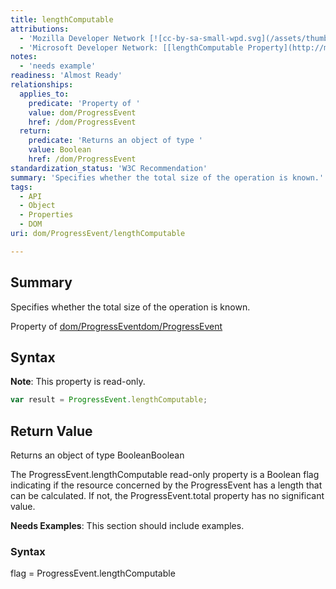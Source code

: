 ```yaml
---
title: lengthComputable
attributions:
  - 'Mozilla Developer Network [![cc-by-sa-small-wpd.svg](/assets/thumb/8/8c/cc-by-sa-small-wpd.svg/120px-cc-by-sa-small-wpd.svg.png)](http://creativecommons.org/licenses/by-sa/3.0/us/): [[ProgressEvent.lengthComputable](https://developer.mozilla.org/en-US/docs/Web/API/ProgressEvent.lengthComputable) Article]'
  - 'Microsoft Developer Network: [[lengthComputable Property](http://msdn.microsoft.com/en-us/library/ie/hh772354(v=vs.85).aspx) Article]'
notes:
  - 'needs example'
readiness: 'Almost Ready'
relationships:
  applies_to:
    predicate: 'Property of '
    value: dom/ProgressEvent
    href: /dom/ProgressEvent
  return:
    predicate: 'Returns an object of type '
    value: Boolean
    href: /dom/ProgressEvent
standardization_status: 'W3C Recommendation'
summary: 'Specifies whether the total size of the operation is known.'
tags:
  - API
  - Object
  - Properties
  - DOM
uri: dom/ProgressEvent/lengthComputable

---
```

## Summary

Specifies whether the total size of the operation is known.

Property of [dom/ProgressEvent](/dom/ProgressEvent)[dom/ProgressEvent](/dom/ProgressEvent)

## Syntax

**Note**: This property is read-only.

``` js
var result = ProgressEvent.lengthComputable;
```

## Return Value

Returns an object of type BooleanBoolean

The ProgressEvent.lengthComputable read-only property is a Boolean flag indicating if the resource concerned by the ProgressEvent has a length that can be calculated. If not, the ProgressEvent.total property has no significant value.

**Needs Examples**: This section should include examples.

### Syntax

flag = ProgressEvent.lengthComputable
